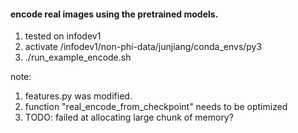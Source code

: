 #### encode real images using the pretrained models.

1. tested on infodev1
2. activate /infodev1/non-phi-data/junjiang/conda_envs/py3
3. ./run_example_encode.sh

note:

1. features.py was modified.
2. function "real_encode_from_checkpoint" needs to be optimized
3. TODO: failed at allocating large chunk of memory?











